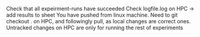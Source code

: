Check that all expeirment-runs have succeeded
Check logfile.log on HPC -> add results to sheet 
You have pushed from linux machine. Need to git checkout . on HPC, and followingly pull, as local changes are correct ones. Untracked changes on HPC are only for running the rest of experiments 
